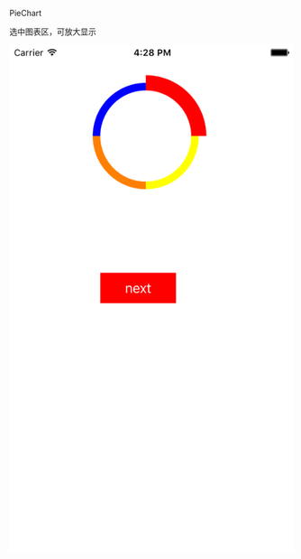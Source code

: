 
PieChart 

选中图表区，可放大显示

 ![image](https://github.com/winterWD/WPieChart/blob/master/screenshots/screenshot.png)
